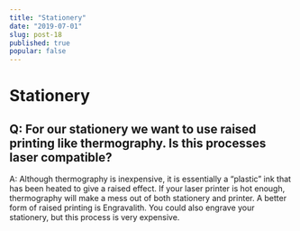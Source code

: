 ```yaml
---
title: "Stationery"
date: "2019-07-01"
slug: post-18
published: true
popular: false
---
```

<!-- markdownlint-disable MD033 -->

# Stationery
## Q: For our stationery we want to use raised printing like thermography. Is this processes laser compatible?
A: Although thermography is inexpensive, it is essentially a “plastic” ink that has been heated to give a raised effect. If your laser printer is hot enough, thermography will make a mess out of both stationery and printer. A better form of raised printing is Engravalith. You could also engrave your stationery, but this process is very expensive.